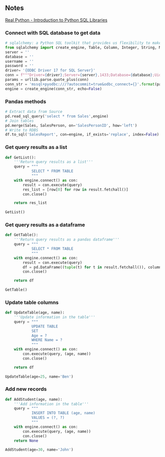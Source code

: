 ## Notes

[Real Python - Introduction to Python SQL Libraries](https://realpython.com/python-sql-libraries/)

### Connect with SQL database to get data

```python
# sqlalchemy: a Python SQL toolkit that provides us flexibility to make connection to various RDBS
from sqlalchemy import create_engine, Table, Column, Integer, String, MetaData, ForeignKey, inspect
server = ''
database = ''
username = ''
password = ''
driver= '{ODBC Driver 17 for SQL Server}'
conn = f"""Driver={driver};Server={server},1433;Database={database};Uid={username};Pwd={password};Network=DBMSSOCN;Connection Timeout=30;"""
params = urllib.parse.quote_plus(conn)
conn_str = 'mssql+pyodbc:///?autocommit=true&odbc_connect={}'.format(params)
engine = create_engine(conn_str, echo=False)
```

### Pandas methods 
```python
# Extract data from Source
pd.read_sql_query('select * from Sales',engine)
# Join tables
pd.merge(Sales, SalesPerson, on='SalesPersonID', how='left')
# Write to RDBS
df.to_sql('SalesReport', con=engine, if_exists='replace', index=False)
```

### Get query results as a list
```python
def GetList():
    '''Return query results as a list'''
    query = """
            SELECT * FROM TABLE
            """
    with engine.connect() as con:
        result = con.execute(query)
        res_list = [row[0] for row in result.fetchall()]
        con.close()

    return res_list
    
GetList()
```

### Get query results as a dataframe
```python
def GetTable():
    '''Return query results as a pandas dataframe'''
    query = """
            SELECT * FROM TABLE
            """
    with engine.connect() as con:
        result = con.execute(query)
        df = pd.DataFrame((tuple(t) for t in result.fetchall()), columns = result.keys())
        con.close()

    return df
    
GetTable()
```


### Update table columns
```python
def UpdateTable(age, name):
    '''Update information in the table'''
    query = """
            UPDATE TABLE
            SET
            Age = ?
            WHERE Name = ?
            """
    with engine.connect() as con:
        con.execute(query, (age, name))
        con.close()

    return df
    
UpdateTable(age=25, name='Ben')
```

### Add new records
```python
def AddStudent(age, name):
    '''Add information in the table'''
    query = """
            INSERT INTO TABLE (age, name)
            VALUES = (?, ?)
            """
    with engine.connect() as con:
        con.execute(query, (age, name))
        con.close()
    return None
    
AddStudent(age=30, name='John')
```





